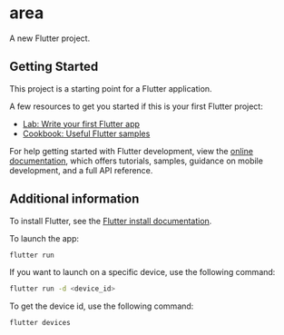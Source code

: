 # area

A new Flutter project.

## Getting Started

This project is a starting point for a Flutter application.

A few resources to get you started if this is your first Flutter project:

- [Lab: Write your first Flutter app](https://docs.flutter.dev/get-started/codelab)
- [Cookbook: Useful Flutter samples](https://docs.flutter.dev/cookbook)

For help getting started with Flutter development, view the
[online documentation](https://docs.flutter.dev/), which offers tutorials,
samples, guidance on mobile development, and a full API reference.

## Additional information

To install Flutter, see the
[Flutter install documentation](https://docs.flutter.dev/get-started/install).


To launch the app:

```bash
flutter run
```

If you want to launch on a specific device, use the following command:

```bash
flutter run -d <device_id>
```

To get the device id, use the following command:

```bash
flutter devices
```
